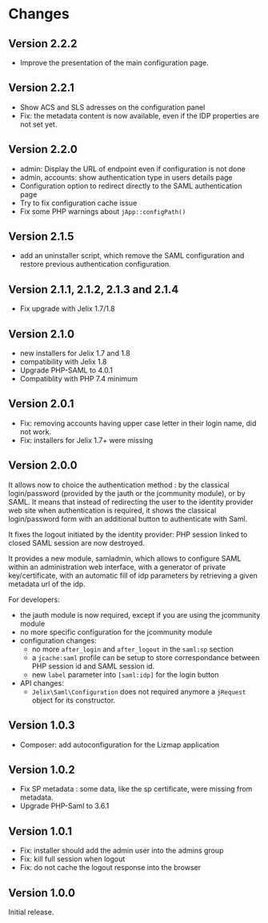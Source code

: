 Changes
=======

Version 2.2.2
-------------

- Improve the presentation of the main configuration page.

Version 2.2.1
-------------

- Show ACS and SLS adresses on the configuration panel
- Fix: the metadata content is now available, even if the IDP properties are not set yet.

Version 2.2.0
-------------

- admin: Display the URL of endpoint even if configuration is not done
- admin, accounts: show authentication type in users details page
- Configuration option to redirect directly to the SAML authentication page
- Try to fix configuration cache issue
- Fix some PHP warnings about `jApp::configPath()`

Version 2.1.5
-------------

- add an uninstaller script, which remove the SAML configuration and restore
  previous authentication configuration.

Version 2.1.1, 2.1.2, 2.1.3 and 2.1.4
-------------------------------------

- Fix upgrade with Jelix 1.7/1.8


Version 2.1.0
-------------

- new installers for Jelix 1.7 and 1.8
- compatibility with Jelix 1.8
- Upgrade PHP-SAML to 4.0.1
- Compatiblity with PHP 7.4 minimum

Version 2.0.1
-------------

- Fix: removing accounts having upper case letter in their login name, did not work.
- Fix: installers for Jelix 1.7+ were missing


Version 2.0.0
-------------

It allows now to choice the authentication method : by the classical login/password
(provided by the jauth or the jcommunity module), or by SAML. It means that
instead of redirecting the user to the identity provider web site when authentication
is required, it shows the classical login/password form with an additional button
to authenticate with Saml.

It fixes the logout initiated by the identity provider: PHP session linked to
closed SAML session are now destroyed.

It provides a new module, samladmin, which allows to configure SAML within an
administration web interface, with a generator of private key/certificate,
with an automatic fill of idp parameters by retrieving a given metadata url of the idp.

For developers:
- the jauth module is now required, except if you are using the jcommunity module
- no more specific configuration for the jcommunity module
- configuration changes:
  - no more `after_login` and `after_logout` in the `saml:sp` section
  - a `jcache:saml` profile can be setup to store correspondance between PHP session
    id and SAML session id.
  - new `label` parameter into  `[saml:idp]` for the login button 
- API changes: 
  - `Jelix\Saml\Configuration` does not required anymore a `jRequest` object for
     its constructor.


Version 1.0.3
-------------

- Composer: add autoconfiguration for the Lizmap application

Version 1.0.2
-------------

- Fix SP metadata : some data, like the sp certificate, were missing from metadata.
- Upgrade PHP-Saml to 3.6.1

Version 1.0.1
-------------

- Fix: installer should add the admin user into the admins group
- Fix: kill full session when logout
- Fix: do not cache the logout response into the browser

Version 1.0.0
-------------

Initial release.
